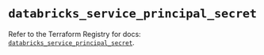 # `databricks_service_principal_secret`

Refer to the Terraform Registry for docs: [`databricks_service_principal_secret`](https://registry.terraform.io/providers/databricks/databricks/1.36.2/docs/resources/service_principal_secret).

